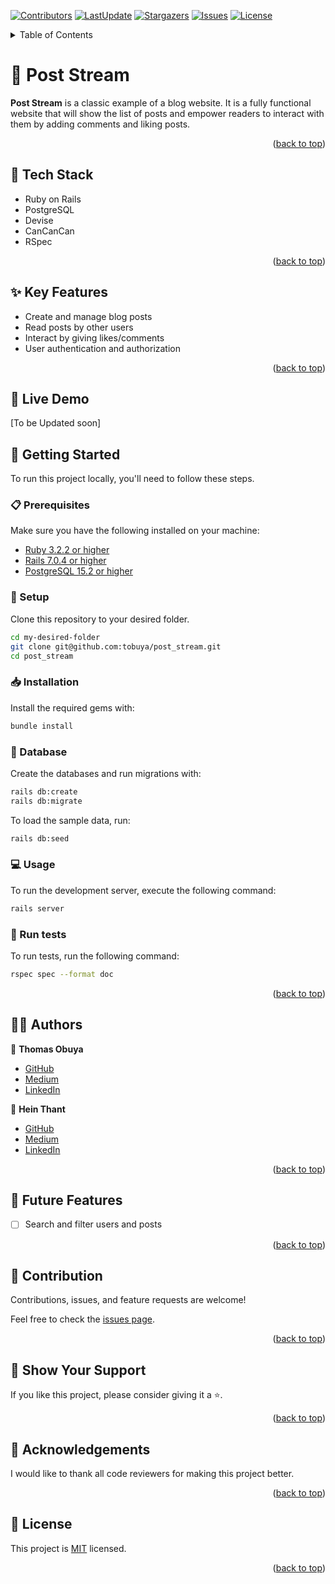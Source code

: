 <a name="readme-top"></a>
[![Contributors](https://img.shields.io/github/contributors/tobuya/post_stream)](https://github.com/tobuya/post_stream/graphs/contributors)
[![LastUpdate](https://img.shields.io/github/last-commit/tobuya/post_stream)](https://github.com/tobuya/post_stream/commits/main)
[![Stargazers](https://img.shields.io/github/stars/tobuya/post_stream)](https://github.com/tobuya/post_streamy/stargazers)
[![Issues](https://img.shields.io/github/issues/tobuya/post_stream)](https://github.com/tobuya/post_stream/issues)
[![License](https://img.shields.io/github/license/tobuya/post_stream)](https://github.com/tobuya/post_stream/blob/main/LICENSE)

<details>
<summary>Table of Contents</summary>

- [📰 Post Stream ](#-post_stream---rails-app-)
  - [🧰 Tech Stack  ](#-tech-stack--)
  - [✨ Key Features  ](#-key-features--)
  - [🚀 Live Demo](#-live-demo--)
  - [📘 Getting Started  ](#-getting-started--)
    - [📋 Prerequisites](#-prerequisites)
    - [📂 Setup](#-setup)
    - [📥 Installation](#-installation)
    - [💾 Database](#-database)
    - [💻 Usage](#-usage)
    - [🧪 Run tests](#-run-tests)
  - [👨‍🚀 Authors  ](#-authors--)
  - [🎯 Future Features  ](#-future-features--)
  - [🤝 Contribution  ](#-contribution--)
  - [💖 Show Your Support  ](#-show-your-support--)
  - [🙏 Acknowledgements](#-acknowledgements)
  - [📜 License ](#-license-)
</details>

# 📰 Post Stream <a name="about-project"></a>

**Post Stream** is a classic example of a blog website. It is a fully functional website that will show the list of posts and empower readers to interact with them by adding comments and liking posts.

<p align="right">(<a href="#readme-top">back to top</a>)</p>

## 🧰 Tech Stack  <a name="tech-stack"></a>
- Ruby on Rails
- PostgreSQL
- Devise
- CanCanCan
- RSpec

<p align="right">(<a href="#readme-top">back to top</a>)</p>

## ✨ Key Features  <a name="key-features"></a>
- Create and manage blog posts
- Read posts by other users
- Interact by giving likes/comments
- User authentication and authorization

<p align="right">(<a href="#readme-top">back to top</a>)</p>

## 🚀 Live Demo <a name="live-demo"></a>

 [To be Updated soon]

## 📘 Getting Started  <a name="getting-started"></a>

To run this project locally, you'll need to follow these steps.

### 📋 Prerequisites

Make sure you have the following installed on your machine:
- [Ruby 3.2.2 or higher](https://www.ruby-lang.org/en/)
- [Rails 7.0.4 or higher](https://rubyonrails.org/)
- [PostgreSQL 15.2 or higher](https://www.postgresql.org/)

### 📂 Setup

Clone this repository to your desired folder.

```sh
cd my-desired-folder
git clone git@github.com:tobuya/post_stream.git
cd post_stream
```

### 📥 Installation

Install the required gems with:

```sh
bundle install
```

### 💾 Database

Create the databases and run migrations with:

```sh
rails db:create
rails db:migrate
```

To load the sample data, run:

```sh
rails db:seed
```

### 💻 Usage

To run the development server, execute the following command:

```sh
rails server
```

### 🧪 Run tests

To run tests, run the following command:

```sh
rspec spec --format doc
```

<p align="right">(<a href="#readme-top">back to top</a>)</p>

## 👨‍🚀 Authors  <a name="author"></a>

👤 **Thomas Obuya**

- [GitHub](https://github.com/tobuya)
- [Medium](https://medium.com/@tobuya)
- [LinkedIn](https://linkedin.com/in/tobuya)

👤 **Hein Thant**

- [GitHub](https://github.com/indiecodermm)
- [Medium](https://hthant.medium.com/)
- [LinkedIn](https://linkedin.com/in/hthantoo)

<p align="right">(<a href="#readme-top">back to top</a>)</p>

## 🎯 Future Features  <a name="future-features"></a>

- [ ] Search and filter users and posts

<p align="right">(<a href="#readme-top">back to top</a>)</p>

## 🤝 Contribution  <a name="contribution"></a>

Contributions, issues, and feature requests are welcome!

Feel free to check the [issues page](https://github.com/tobuya/post_stream/issues).

<p align="right">(<a href="#readme-top">back to top</a>)</p>

## 💖 Show Your Support  <a name="support"></a>

If you like this project, please consider giving it a ⭐.

<p align="right">(<a href="#readme-top">back to top</a>)</p>

## 🙏 Acknowledgements

I would like to thank all code reviewers for making this project better.

<p align="right">(<a href="#readme-top">back to top</a>)</p>

## 📜 License <a name="license"></a>

This project is [MIT](./LICENSE) licensed.

<p align="right">(<a href="#readme-top">back to top</a>)</p>
